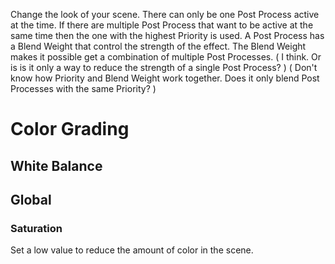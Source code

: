 Change the look of your scene.
There can only be one Post Process active at the time.
If there are multiple Post Process that want to be active at the same time then the one with the highest Priority is used.
A Post Process has a Blend Weight that control the strength of the effect.
The Blend Weight makes it possible get a combination of multiple Post Processes.
(
I think.
Or is is it only a way to reduce the strength of a single Post Process?
)
(
Don't know how Priority and Blend Weight work together.
Does it only blend Post Processes with the same Priority?
)

# Color Grading
## White Balance
## Global
### Saturation
Set a low value to reduce the amount of color in the scene.

